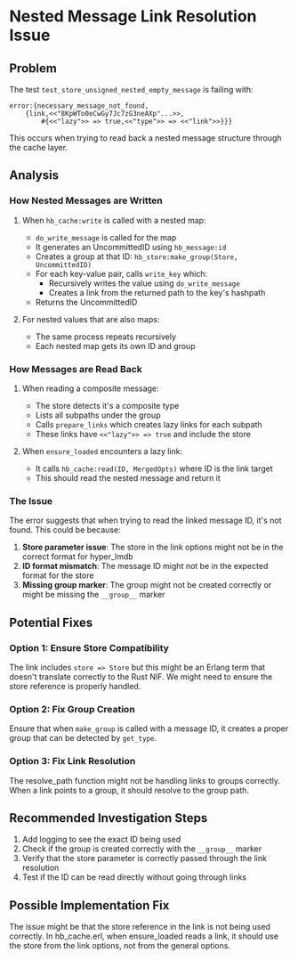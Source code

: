 # Nested Message Link Resolution Issue

## Problem
The test `test_store_unsigned_nested_empty_message` is failing with:
```
error:{necessary_message_not_found,
    {link,<<"8KpWTo0eCwGy7Jc7zG3neAXp"...>>,
        #{<<"lazy">> => true,<<"type">> => <<"link">>}}}
```

This occurs when trying to read back a nested message structure through the cache layer.

## Analysis

### How Nested Messages are Written
1. When `hb_cache:write` is called with a nested map:
   - `do_write_message` is called for the map
   - It generates an UncommittedID using `hb_message:id`
   - Creates a group at that ID: `hb_store:make_group(Store, UncommittedID)`
   - For each key-value pair, calls `write_key` which:
     - Recursively writes the value using `do_write_message`
     - Creates a link from the returned path to the key's hashpath
   - Returns the UncommittedID

2. For nested values that are also maps:
   - The same process repeats recursively
   - Each nested map gets its own ID and group

### How Messages are Read Back
1. When reading a composite message:
   - The store detects it's a composite type
   - Lists all subpaths under the group
   - Calls `prepare_links` which creates lazy links for each subpath
   - These links have `<<"lazy">> => true` and include the store

2. When `ensure_loaded` encounters a lazy link:
   - It calls `hb_cache:read(ID, MergedOpts)` where ID is the link target
   - This should read the nested message and return it

### The Issue
The error suggests that when trying to read the linked message ID, it's not found. This could be because:

1. **Store parameter issue**: The store in the link options might not be in the correct format for hyper_lmdb
2. **ID format mismatch**: The message ID might not be in the expected format for the store
3. **Missing group marker**: The group might not be created correctly or might be missing the `__group__` marker

## Potential Fixes

### Option 1: Ensure Store Compatibility
The link includes `store => Store` but this might be an Erlang term that doesn't translate correctly to the Rust NIF. We might need to ensure the store reference is properly handled.

### Option 2: Fix Group Creation
Ensure that when `make_group` is called with a message ID, it creates a proper group that can be detected by `get_type`.

### Option 3: Fix Link Resolution
The resolve_path function might not be handling links to groups correctly. When a link points to a group, it should resolve to the group path.

## Recommended Investigation Steps

1. Add logging to see the exact ID being used
2. Check if the group is created correctly with the `__group__` marker
3. Verify that the store parameter is correctly passed through the link resolution
4. Test if the ID can be read directly without going through links

## Possible Implementation Fix

The issue might be that the store reference in the link is not being used correctly. In hb_cache.erl, when ensure_loaded reads a link, it should use the store from the link options, not from the general options.